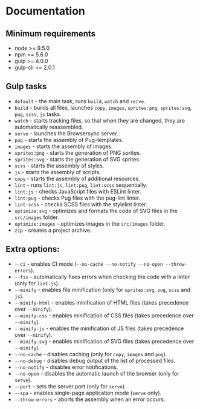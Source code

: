 # Documentation

## Minimum requirements

* node >= 9.5.0
* npm >= 5.6.0
* gulp >= 4.0.0
* gulp-cli >= 2.0.1

## Gulp tasks

* `default` - the main task, runs `build`, `watch` and `serve`.
* `build` - builds all files, launches `copy`, `images`, `sprites:png`, `sprites:svg`, `pug`, `scss`, `js` tasks.
* `watch` - starts tracking files, so that when they are changed, they are automatically reassembled.
* `serve` - launches the Browsersync server.
* `pug` - starts the assembly of Pug-templates.
* `images` - starts the assembly of images.
* `sprites:png` - starts the generation of PNG sprites.
* `sprites:svg` - starts the generation of SVG sprites.
* `scss` - starts the assembly of styles.
* `js` - starts the assembly of scripts.
* `copy` - starts the assembly of additional resources.
* `lint` - runs `lint:js`, `lint:pug`, `lint:scss` sequentially.
* `lint:js` - checks JavaScript files with ESLint linter.
* `lint:pug` - checks Pug files with the pug-lint linter.
* `lint:scss` - checks SCSS files with the stylelint linter.
* `optimize:svg` - optimizes and formats the code of SVG files in the `src/images` folder.
* `optimize:images` - optimizes images in the `src/images` folder.
* `zip` - creates a project archive.

## Extra options:

* `--ci` - enables CI mode (`--no-cache --no-notify --no-open --throw-errors`).
* `--fix` - automatically fixes errors when checking the code with a linter (only for `lint:js`).
* `--minify` - enables file minification (only for `sprites:svg`, `pug`, `scss` and `js`).
* `--minify-html` - enables minification of HTML files (takes precedence over `--minify`).
* `--minify-css` - enables minification of CSS files (takes precedence over `--minify`).
* `--minify-js` - enables the minification of JS files (takes precedence over `--minify`).
* `--minify-svg` - enables minification of SVG files (takes precedence over `--minify`).
* `--no-cache` - disables caching (only for `copy`, `images` and `pug`).
* `--no-debug` - disables debug output of the list of processed files.
* `--no-notify` - disables error notifications.
* `--no-open` - disables the automatic launch of the browser (only for `serve`).
* `--port` - sets the server port (only for `serve`).
* `--spa` - enables single-page application mode (`serve` only).
* `--throw-errors` - aborts the assembly when an error occurs.

